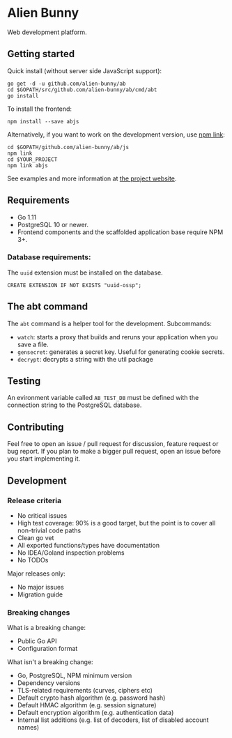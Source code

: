 # Alien Bunny

Web development platform.

## Getting started

Quick install (without server side JavaScript support):

	go get -d -u github.com/alien-bunny/ab
	cd $GOPATH/src/github.com/alien-bunny/ab/cmd/abt
	go install

To install the frontend:

	npm install --save abjs

Alternatively, if you want to work on the development version, use [npm link](https://docs.npmjs.com/cli/link):

	cd $GOPATH/github.com/alien-bunny/ab/js
	npm link
	cd $YOUR_PROJECT
	npm link abjs

See examples and more information at [the project website](http://www.alien-bunny.org).

## Requirements

* Go 1.11
* PostgreSQL 10 or newer.
* Frontend components and the scaffolded application base require NPM 3+.

### Database requirements:

The `uuid` extension must be installed on the database.

    CREATE EXTENSION IF NOT EXISTS "uuid-ossp";

## The abt command

The `abt` command is a helper tool for the development. Subcommands:

* `watch`: starts a proxy that builds and reruns your application when you save a file.
* `gensecret`: generates a secret key. Useful for generating cookie secrets.
* `decrypt`: decrypts a string with the util package

## Testing

An evironment variable called `AB_TEST_DB` must be defined with the connection string to the PostgreSQL database.

## Contributing

Feel free to open an issue / pull request for discussion, feature request or bug report. If you plan to make a bigger pull request, open an issue before you start implementing it.

## Development

### Release criteria

* No critical issues
* High test coverage: 90% is a good target, but the point is to cover all non-trivial code paths
* Clean go vet
* All exported functions/types have documentation
* No IDEA/Goland inspection problems
* No TODOs

Major releases only:

* No major issues 
* Migration guide

### Breaking changes

What is a breaking change:

* Public Go API
* Configuration format

What isn't a breaking change:

* Go, PostgreSQL, NPM minimum version
* Dependency versions
* TLS-related requirements (curves, ciphers etc)
* Default crypto hash algorithm (e.g. password hash)
* Default HMAC algorithm (e.g. session signature)
* Default encryption algorithm (e.g. authentication data)
* Internal list additions (e.g. list of decoders, list of disabled account names)
